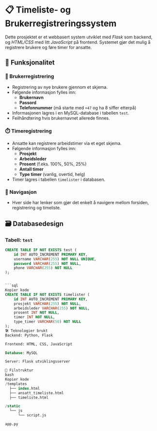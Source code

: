 # 📋 Timeliste- og Brukerregistreringssystem

Dette prosjektet er et webbasert system utviklet med *Flask* som backend, og *HTML/CSS* med litt *JavaScript* på frontend. Systemet gjør det mulig å registrere brukere og føre timer for ansatte.

## 🚀 Funksjonalitet

### 🔐 Brukerregistrering

* Registrering av nye brukere gjennom et skjema.
* Følgende informasjon fylles inn:
  * **Brukernavn**
  * **Passord**
  * **Telefonnummer** (må starte med `+47` og ha 8 siffer etterpå)
* Informasjonen lagres i en MySQL-database i tabellen `test`.
* Feilhåndtering hvis brukernavnet allerede finnes.

### ⏱️ Timeregistrering

* Ansatte kan registrere arbeidstimer via et eget skjema.
* Følgende informasjon fylles inn:
  * **Prosjekt**
  * **Arbeidsleder**
  * **Prosent** (f.eks. 100%, 50%, 25%)
  * **Antall timer**
  * **Type timer** (vanlig, overtid, helg)
* Timer lagres i tabellen `timelister` i databasen.

### 🧭 Navigasjon

* Hver side har lenker som gjør det enkelt å navigere mellom forsiden, registrering og timeliste.

## 🗃️ Databasedesign

### Tabell: `test`

```sql
CREATE TABLE IF NOT EXISTS test (
    id INT AUTO_INCREMENT PRIMARY KEY,
    username VARCHAR(255) NOT NULL UNIQUE,
    password VARCHAR(255) NOT NULL,
    phone VARCHAR(255) NOT NULL
);


```sql
Kopier kode
CREATE TABLE IF NOT EXISTS timelister (
    id INT AUTO_INCREMENT PRIMARY KEY,
    prosjekt VARCHAR(255) NOT NULL,
    arbeidsleder VARCHAR(255) NOT NULL,
    prosent INT NOT NULL,
    timer INT NOT NULL,
    type_timer VARCHAR(50) NOT NULL
);
🛠️ Teknologier brukt
Backend: Python, Flask

Frontend: HTML, CSS, JavaScript

Database: MySQL

Server: Flask utviklingsserver

📂 Filstruktur
bash
Kopier kode
/templates
  ├── index.html
  ├── ansatt_timeliste.html
  ├── timeliste.html

/static
  └── js
      └── script.js

app.py
